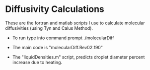 # Diffusivity Calculations

These are the fortran and matlab scripts I use to calculate molecular diffusivities (using Tyn and Calus Method).

- To run type into command prompt
	./molecularDiff
- The main code is "molecularDiff.Rev02.f90"

- The "liquidDensities.m" script, predicts droplet diameter percent increase due to heating.